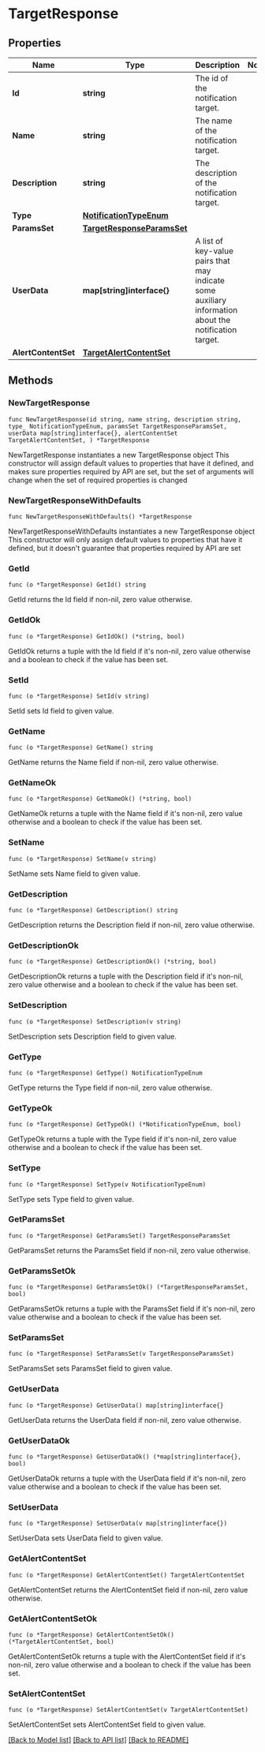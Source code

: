 # TargetResponse

## Properties

Name | Type | Description | Notes
------------ | ------------- | ------------- | -------------
**Id** | **string** | The id of the notification target. | 
**Name** | **string** | The name of the notification target. | 
**Description** | **string** | The description of the notification target. | 
**Type** | [**NotificationTypeEnum**](NotificationTypeEnum.md) |  | 
**ParamsSet** | [**TargetResponseParamsSet**](TargetResponseParamsSet.md) |  | 
**UserData** | **map[string]interface{}** | A list of key-value pairs that may indicate some auxiliary information about the notification target. | 
**AlertContentSet** | [**TargetAlertContentSet**](TargetAlertContentSet.md) |  | 

## Methods

### NewTargetResponse

`func NewTargetResponse(id string, name string, description string, type_ NotificationTypeEnum, paramsSet TargetResponseParamsSet, userData map[string]interface{}, alertContentSet TargetAlertContentSet, ) *TargetResponse`

NewTargetResponse instantiates a new TargetResponse object
This constructor will assign default values to properties that have it defined,
and makes sure properties required by API are set, but the set of arguments
will change when the set of required properties is changed

### NewTargetResponseWithDefaults

`func NewTargetResponseWithDefaults() *TargetResponse`

NewTargetResponseWithDefaults instantiates a new TargetResponse object
This constructor will only assign default values to properties that have it defined,
but it doesn't guarantee that properties required by API are set

### GetId

`func (o *TargetResponse) GetId() string`

GetId returns the Id field if non-nil, zero value otherwise.

### GetIdOk

`func (o *TargetResponse) GetIdOk() (*string, bool)`

GetIdOk returns a tuple with the Id field if it's non-nil, zero value otherwise
and a boolean to check if the value has been set.

### SetId

`func (o *TargetResponse) SetId(v string)`

SetId sets Id field to given value.


### GetName

`func (o *TargetResponse) GetName() string`

GetName returns the Name field if non-nil, zero value otherwise.

### GetNameOk

`func (o *TargetResponse) GetNameOk() (*string, bool)`

GetNameOk returns a tuple with the Name field if it's non-nil, zero value otherwise
and a boolean to check if the value has been set.

### SetName

`func (o *TargetResponse) SetName(v string)`

SetName sets Name field to given value.


### GetDescription

`func (o *TargetResponse) GetDescription() string`

GetDescription returns the Description field if non-nil, zero value otherwise.

### GetDescriptionOk

`func (o *TargetResponse) GetDescriptionOk() (*string, bool)`

GetDescriptionOk returns a tuple with the Description field if it's non-nil, zero value otherwise
and a boolean to check if the value has been set.

### SetDescription

`func (o *TargetResponse) SetDescription(v string)`

SetDescription sets Description field to given value.


### GetType

`func (o *TargetResponse) GetType() NotificationTypeEnum`

GetType returns the Type field if non-nil, zero value otherwise.

### GetTypeOk

`func (o *TargetResponse) GetTypeOk() (*NotificationTypeEnum, bool)`

GetTypeOk returns a tuple with the Type field if it's non-nil, zero value otherwise
and a boolean to check if the value has been set.

### SetType

`func (o *TargetResponse) SetType(v NotificationTypeEnum)`

SetType sets Type field to given value.


### GetParamsSet

`func (o *TargetResponse) GetParamsSet() TargetResponseParamsSet`

GetParamsSet returns the ParamsSet field if non-nil, zero value otherwise.

### GetParamsSetOk

`func (o *TargetResponse) GetParamsSetOk() (*TargetResponseParamsSet, bool)`

GetParamsSetOk returns a tuple with the ParamsSet field if it's non-nil, zero value otherwise
and a boolean to check if the value has been set.

### SetParamsSet

`func (o *TargetResponse) SetParamsSet(v TargetResponseParamsSet)`

SetParamsSet sets ParamsSet field to given value.


### GetUserData

`func (o *TargetResponse) GetUserData() map[string]interface{}`

GetUserData returns the UserData field if non-nil, zero value otherwise.

### GetUserDataOk

`func (o *TargetResponse) GetUserDataOk() (*map[string]interface{}, bool)`

GetUserDataOk returns a tuple with the UserData field if it's non-nil, zero value otherwise
and a boolean to check if the value has been set.

### SetUserData

`func (o *TargetResponse) SetUserData(v map[string]interface{})`

SetUserData sets UserData field to given value.


### GetAlertContentSet

`func (o *TargetResponse) GetAlertContentSet() TargetAlertContentSet`

GetAlertContentSet returns the AlertContentSet field if non-nil, zero value otherwise.

### GetAlertContentSetOk

`func (o *TargetResponse) GetAlertContentSetOk() (*TargetAlertContentSet, bool)`

GetAlertContentSetOk returns a tuple with the AlertContentSet field if it's non-nil, zero value otherwise
and a boolean to check if the value has been set.

### SetAlertContentSet

`func (o *TargetResponse) SetAlertContentSet(v TargetAlertContentSet)`

SetAlertContentSet sets AlertContentSet field to given value.



[[Back to Model list]](../README.md#documentation-for-models) [[Back to API list]](../README.md#documentation-for-api-endpoints) [[Back to README]](../README.md)



